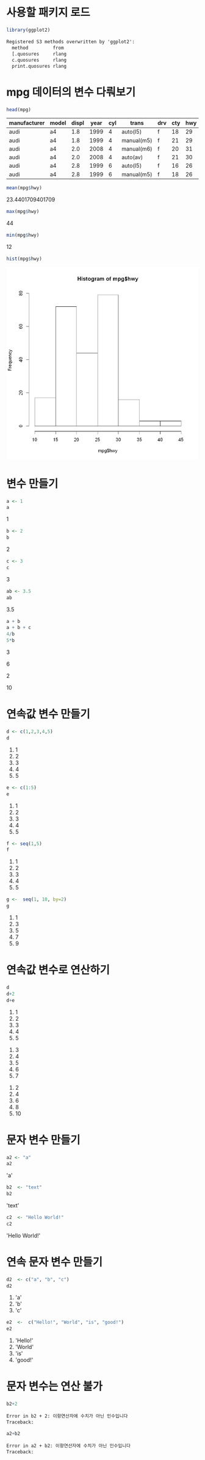 # 사용할 패키지 로드


```R
library(ggplot2)
```

    Registered S3 methods overwritten by 'ggplot2':
      method         from 
      [.quosures     rlang
      c.quosures     rlang
      print.quosures rlang
    

# mpg 데이터의 변수 다뤄보기


```R
head(mpg)
```


<table>
<thead><tr><th scope=col>manufacturer</th><th scope=col>model</th><th scope=col>displ</th><th scope=col>year</th><th scope=col>cyl</th><th scope=col>trans</th><th scope=col>drv</th><th scope=col>cty</th><th scope=col>hwy</th><th scope=col>fl</th><th scope=col>class</th></tr></thead>
<tbody>
	<tr><td>audi      </td><td>a4        </td><td>1.8       </td><td>1999      </td><td>4         </td><td>auto(l5)  </td><td>f         </td><td>18        </td><td>29        </td><td>p         </td><td>compact   </td></tr>
	<tr><td>audi      </td><td>a4        </td><td>1.8       </td><td>1999      </td><td>4         </td><td>manual(m5)</td><td>f         </td><td>21        </td><td>29        </td><td>p         </td><td>compact   </td></tr>
	<tr><td>audi      </td><td>a4        </td><td>2.0       </td><td>2008      </td><td>4         </td><td>manual(m6)</td><td>f         </td><td>20        </td><td>31        </td><td>p         </td><td>compact   </td></tr>
	<tr><td>audi      </td><td>a4        </td><td>2.0       </td><td>2008      </td><td>4         </td><td>auto(av)  </td><td>f         </td><td>21        </td><td>30        </td><td>p         </td><td>compact   </td></tr>
	<tr><td>audi      </td><td>a4        </td><td>2.8       </td><td>1999      </td><td>6         </td><td>auto(l5)  </td><td>f         </td><td>16        </td><td>26        </td><td>p         </td><td>compact   </td></tr>
	<tr><td>audi      </td><td>a4        </td><td>2.8       </td><td>1999      </td><td>6         </td><td>manual(m5)</td><td>f         </td><td>18        </td><td>26        </td><td>p         </td><td>compact   </td></tr>
</tbody>
</table>




```R
mean(mpg$hwy)
```


23.4401709401709



```R
max(mpg$hwy)
```


44



```R
min(mpg$hwy)
```


12



```R
hist(mpg$hwy)
```


    
![png](output_7_0.png)
    


# 변수 만들기


```R
a <- 1
a
```


1



```R
b <- 2
b
```


2



```R
c <- 3
c

```


3



```R
ab <- 3.5
ab
```


3.5



```R
a + b 
a + b + c 
4/b
5*b
```


3



6



2



10


# 연속값 변수 만들기


```R
d <- c(1,2,3,4,5)
d
```


<ol class=list-inline>
	<li>1</li>
	<li>2</li>
	<li>3</li>
	<li>4</li>
	<li>5</li>
</ol>




```R
e <- c(1:5)
e
```


<ol class=list-inline>
	<li>1</li>
	<li>2</li>
	<li>3</li>
	<li>4</li>
	<li>5</li>
</ol>




```R
f <- seq(1,5)
f
```


<ol class=list-inline>
	<li>1</li>
	<li>2</li>
	<li>3</li>
	<li>4</li>
	<li>5</li>
</ol>




```R
g <-  seq(1, 10, by=2)
g
```


<ol class=list-inline>
	<li>1</li>
	<li>3</li>
	<li>5</li>
	<li>7</li>
	<li>9</li>
</ol>



# 연속값 변수로 연산하기


```R
d
d+2
d+e
```


<ol class=list-inline>
	<li>1</li>
	<li>2</li>
	<li>3</li>
	<li>4</li>
	<li>5</li>
</ol>




<ol class=list-inline>
	<li>3</li>
	<li>4</li>
	<li>5</li>
	<li>6</li>
	<li>7</li>
</ol>




<ol class=list-inline>
	<li>2</li>
	<li>4</li>
	<li>6</li>
	<li>8</li>
	<li>10</li>
</ol>



# 문자 변수 만들기


```R
a2 <- "a"
a2
```


'a'



```R
b2  <- "text"
b2
```


'text'



```R
c2  <- "Hello World!"
c2
```


'Hello World!'


# 연속 문자 변수 만들기


```R
d2  <- c("a", "b", "c")
d2
```


<ol class=list-inline>
	<li>'a'</li>
	<li>'b'</li>
	<li>'c'</li>
</ol>




```R
e2  <-  c("Hello!", "World", "is", "good!")
e2
```


<ol class=list-inline>
	<li>'Hello!'</li>
	<li>'World'</li>
	<li>'is'</li>
	<li>'good!'</li>
</ol>



# 문자 변수는 연산 불가


```R
b2+2
```


    Error in b2 + 2: 이항연산자에 수치가 아닌 인수입니다
    Traceback:
    



```R
a2+b2
```


    Error in a2 + b2: 이항연산자에 수치가 아닌 인수입니다
    Traceback:
    



```R

```
